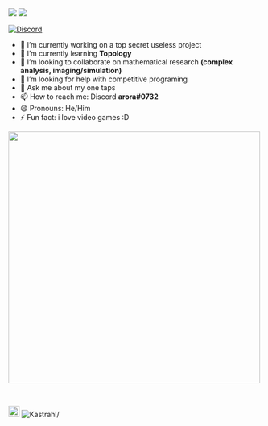 <img src="https://github-readme-stats.vercel.app/api?username=RishabhAroraa&show_icons=true&?count_private=true">
<img src="https://github-readme-stats.vercel.app/api/top-langs/?username=RishabhAroraa&layout=compact">

[![Discord](https://img.shields.io/discord/326031927016554506.svg?label=&logo=discord&logoColor=ffffff&color=7389D8&labelColor=6A7EC2)](https://discord.gg/dhMXznV)

- 🔭 I’m currently working on a top secret useless project
- 🌱 I’m currently learning **Topology**
- 👯 I’m looking to collaborate on mathematical research **(complex analysis, imaging/simulation)**
- 🤔 I’m looking for help with competitive programing
- 💬 Ask me about my one taps
- 📫 How to reach me: Discord **arora#0732**
- 😄 Pronouns: He/Him
- ⚡ Fun fact: i love video games :D

<p align='left'><img src="https://media1.tenor.com/images/ece61b024a100cb667a7ac0b99d7c11d/tenor.gif?itemid=12320147" width="500"><p>

<br/>

<p>
<a href="https://www.linkedin.com/in/rishabh-arora-b78333156/"><img alt="Rishabhs's LinkedIn" width="22px" src="https://cdn.jsdelivr.net/npm/simple-icons@v3/icons/linkedin.svg"/></a>
<img src=https://komarev.com/ghpvc/?username=rishabharoraa alt=Kastrahl/> 
</p>
